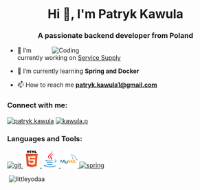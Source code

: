 <h1 align="center">Hi 👋, I'm Patryk Kawula</h1>
<h3 align="center">A passionate backend developer from Poland</h3>
<img align="right" alt="Coding" width="400" src="https://miro.medium.com/max/640/1*ZSVmWGcc1weENb0ShawWxw.gif">

- 🔭 I’m currently working on [Service Supply](https://github.com/LittleYodaa/servicesupply)

- 🌱 I’m currently learning **Spring and Docker**

- 📫 How to reach me **patryk.kawula1@gmail.com**

<h3 align="left">Connect with me:</h3>
<p align="left">
<a href="https://fb.com/patryk kawula" target="blank"><img align="center" src="https://raw.githubusercontent.com/rahuldkjain/github-profile-readme-generator/master/src/images/icons/Social/facebook.svg" alt="patryk kawula" height="30" width="40" /></a>
<a href="https://instagram.com/kawula.p" target="blank"><img align="center" src="https://raw.githubusercontent.com/rahuldkjain/github-profile-readme-generator/master/src/images/icons/Social/instagram.svg" alt="kawula.p" height="30" width="40" /></a>
</p>

<h3 align="left">Languages and Tools:</h3>
<p align="left"> <a href="https://git-scm.com/" target="_blank" rel="noreferrer"> <img src="https://www.vectorlogo.zone/logos/git-scm/git-scm-icon.svg" alt="git" width="40" height="40"/> </a> <a href="https://www.w3.org/html/" target="_blank" rel="noreferrer"> <img src="https://raw.githubusercontent.com/devicons/devicon/master/icons/html5/html5-original-wordmark.svg" alt="html5" width="40" height="40"/> </a> <a href="https://www.java.com" target="_blank" rel="noreferrer"> <img src="https://raw.githubusercontent.com/devicons/devicon/master/icons/java/java-original.svg" alt="java" width="40" height="40"/> </a> <a href="https://www.mysql.com/" target="_blank" rel="noreferrer"> <img src="https://raw.githubusercontent.com/devicons/devicon/master/icons/mysql/mysql-original-wordmark.svg" alt="mysql" width="40" height="40"/> </a> <a href="https://spring.io/" target="_blank" rel="noreferrer"> <img src="https://www.vectorlogo.zone/logos/springio/springio-icon.svg" alt="spring" width="40" height="40"/> </a> </p>

<p>&nbsp;<img align="center" src="https://github-readme-stats.vercel.app/api?username=littleyodaa&show_icons=true&locale=en" alt="littleyodaa" /></p>
